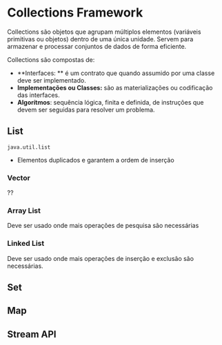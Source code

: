 # Collections Framework

Collections são objetos que agrupam múltiplos elementos (variáveis primitivas ou objetos) dentro de uma única unidade. Servem para armazenar e processar conjuntos de dados de forma eficiente.

Collections são compostas de:

- **Interfaces: ** é um contrato que quando assumido por uma classe deve ser implementado.
- **Implementações ou Classes:** são as materializações ou codificação das interfaces.
- **Algorítmos**: sequência lógica, finita e definida, de instruções que devem ser seguidas para resolver um problema.



## List

`java.util.list`

- Elementos duplicados e garantem a ordem de inserção



### Vector

??

### Array List

Deve ser usado onde mais operações de pesquisa são necessárias

### Linked List

Deve ser usado onde mais operações de inserção e exclusão são necessárias.



## Set





## Map







## Stream API

